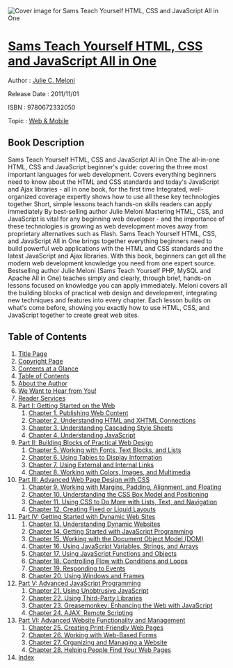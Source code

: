 ![Cover image for Sams Teach Yourself HTML, CSS and JavaScript All in One](https://imgdetail.ebookreading.net/cover/cover/web_mobile/EB9780672332050.jpg)

[Sams Teach Yourself HTML, CSS and JavaScript All in One](https://ebookreading.net/view/book/Sams+Teach+Yourself+HTML%2C+CSS+and+JavaScript+All+in+One-EB9780672332050_1.html "Sams Teach Yourself HTML, CSS and JavaScript All in One")
====================================================================================================================

Author : [Julie C. Meloni](https://ebookreading.net/search/author/Julie+C.+Meloni)

Release Date : 2011/11/01

ISBN : 9780672332050

Topic : [Web & Mobile](https://ebookreading.net/search/category/web-mobile)

Book Description
-----------------

Sams Teach Yourself HTML, CSS and JavaScript All in One The all-in-one HTML, CSS and JavaScript beginner's guide: covering the three most important languages for web development.
Covers everything beginners need to know about the HTML and CSS standards and today's JavaScript and Ajax libraries - all in one book, for the first time
Integrated, well-organized coverage expertly shows how to use all these key technologies together
Short, simple lessons teach hands-on skills readers can apply immediately
By best-selling author Julie Meloni
Mastering HTML, CSS, and JavaScript is vital for any beginning web developer - and the importance of these technologies is growing as web development moves away from proprietary alternatives such as Flash. Sams Teach Yourself HTML, CSS, and JavaScript All in One brings together everything beginners need to build powerful web applications with the HTML and CSS standards and the latest JavaScript and Ajax libraries.
With this book, beginners can get all the modern web development knowledge you need from one expert source. Bestselling author Julie Meloni (Sams Teach Yourself PHP, MySQL and Apache All in One) teaches simply and clearly, through brief, hands-on lessons focused on knowledge you can apply immediately. Meloni covers all the building blocks of practical web design and development, integrating new techniques and features into every chapter. Each lesson builds on what's come before, showing you exactly how to use HTML, CSS, and JavaScript together to create great web sites. 
              
Table of Contents
-----------------

1. [Title Page](https://ebookreading.net/view/book/Sams+Teach+Yourself+HTML%2C+CSS+and+JavaScript+All+in+One-EB9780672332050_3.html)
1. [Copyright Page](https://ebookreading.net/view/book/Sams+Teach+Yourself+HTML%2C+CSS+and+JavaScript+All+in+One-EB9780672332050_0.html)
1. [Contents at a Glance](https://ebookreading.net/view/book/Sams+Teach+Yourself+HTML%2C+CSS+and+JavaScript+All+in+One-EB9780672332050_4.html)
1. [Table of Contents](https://ebookreading.net/view/book/Sams+Teach+Yourself+HTML%2C+CSS+and+JavaScript+All+in+One-EB9780672332050_5.html)
1. [About the Author](https://ebookreading.net/view/book/Sams+Teach+Yourself+HTML%2C+CSS+and+JavaScript+All+in+One-EB9780672332050_6.html)
1. [We Want to Hear from You!](https://ebookreading.net/view/book/Sams+Teach+Yourself+HTML%2C+CSS+and+JavaScript+All+in+One-EB9780672332050_7.html)
1. [Reader Services](https://ebookreading.net/view/book/Sams+Teach+Yourself+HTML%2C+CSS+and+JavaScript+All+in+One-EB9780672332050_8.html)
1. [Part I: Getting Started on the Web](https://ebookreading.net/view/book/Sams+Teach+Yourself+HTML%2C+CSS+and+JavaScript+All+in+One-EB9780672332050_9.html)
    1. [Chapter 1. Publishing Web Content](https://ebookreading.net/view/book/Sams+Teach+Yourself+HTML%2C+CSS+and+JavaScript+All+in+One-EB9780672332050_10.html)
    1. [Chapter 2. Understanding HTML and XHTML Connections](https://ebookreading.net/view/book/Sams+Teach+Yourself+HTML%2C+CSS+and+JavaScript+All+in+One-EB9780672332050_11.html)
    1. [Chapter 3. Understanding Cascading Style Sheets](https://ebookreading.net/view/book/Sams+Teach+Yourself+HTML%2C+CSS+and+JavaScript+All+in+One-EB9780672332050_12.html)
    1. [Chapter 4. Understanding JavaScript](https://ebookreading.net/view/book/Sams+Teach+Yourself+HTML%2C+CSS+and+JavaScript+All+in+One-EB9780672332050_13.html)
1. [Part II: Building Blocks of Practical Web Design](https://ebookreading.net/view/book/Sams+Teach+Yourself+HTML%2C+CSS+and+JavaScript+All+in+One-EB9780672332050_14.html)
    1. [Chapter 5. Working with Fonts, Text Blocks, and Lists](https://ebookreading.net/view/book/Sams+Teach+Yourself+HTML%2C+CSS+and+JavaScript+All+in+One-EB9780672332050_15.html)
    1. [Chapter 6. Using Tables to Display Information](https://ebookreading.net/view/book/Sams+Teach+Yourself+HTML%2C+CSS+and+JavaScript+All+in+One-EB9780672332050_16.html)
    1. [Chapter 7. Using External and Internal Links](https://ebookreading.net/view/book/Sams+Teach+Yourself+HTML%2C+CSS+and+JavaScript+All+in+One-EB9780672332050_17.html)
    1. [Chapter 8. Working with Colors, Images, and Multimedia](https://ebookreading.net/view/book/Sams+Teach+Yourself+HTML%2C+CSS+and+JavaScript+All+in+One-EB9780672332050_18.html)
1. [Part III: Advanced Web Page Design with CSS](https://ebookreading.net/view/book/Sams+Teach+Yourself+HTML%2C+CSS+and+JavaScript+All+in+One-EB9780672332050_19.html)
    1. [Chapter 9. Working with Margins, Padding, Alignment, and Floating](https://ebookreading.net/view/book/Sams+Teach+Yourself+HTML%2C+CSS+and+JavaScript+All+in+One-EB9780672332050_20.html)
    1. [Chapter 10. Understanding the CSS Box Model and Positioning](https://ebookreading.net/view/book/Sams+Teach+Yourself+HTML%2C+CSS+and+JavaScript+All+in+One-EB9780672332050_21.html)
    1. [Chapter 11. Using CSS to Do More with Lists, Text, and Navigation](https://ebookreading.net/view/book/Sams+Teach+Yourself+HTML%2C+CSS+and+JavaScript+All+in+One-EB9780672332050_22.html)
    1. [Chapter 12. Creating Fixed or Liquid Layouts](https://ebookreading.net/view/book/Sams+Teach+Yourself+HTML%2C+CSS+and+JavaScript+All+in+One-EB9780672332050_24.html)
1. [Part IV: Getting Started with Dynamic Web Sites](https://ebookreading.net/view/book/Sams+Teach+Yourself+HTML%2C+CSS+and+JavaScript+All+in+One-EB9780672332050_25.html)
    1. [Chapter 13. Understanding Dynamic Websites](https://ebookreading.net/view/book/Sams+Teach+Yourself+HTML%2C+CSS+and+JavaScript+All+in+One-EB9780672332050_26.html)
    1. [Chapter 14. Getting Started with JavaScript Programming](https://ebookreading.net/view/book/Sams+Teach+Yourself+HTML%2C+CSS+and+JavaScript+All+in+One-EB9780672332050_27.html)
    1. [Chapter 15. Working with the Document Object Model (DOM)](https://ebookreading.net/view/book/Sams+Teach+Yourself+HTML%2C+CSS+and+JavaScript+All+in+One-EB9780672332050_0.html)
    1. [Chapter 16. Using JavaScript Variables, Strings, and Arrays](https://ebookreading.net/view/book/Sams+Teach+Yourself+HTML%2C+CSS+and+JavaScript+All+in+One-EB9780672332050_28.html)
    1. [Chapter 17. Using JavaScript Functions and Objects](https://ebookreading.net/view/book/Sams+Teach+Yourself+HTML%2C+CSS+and+JavaScript+All+in+One-EB9780672332050_29.html)
    1. [Chapter 18. Controlling Flow with Conditions and Loops](https://ebookreading.net/view/book/Sams+Teach+Yourself+HTML%2C+CSS+and+JavaScript+All+in+One-EB9780672332050_30.html)
    1. [Chapter 19. Responding to Events](https://ebookreading.net/view/book/Sams+Teach+Yourself+HTML%2C+CSS+and+JavaScript+All+in+One-EB9780672332050_31.html)
    1. [Chapter 20. Using Windows and Frames](https://ebookreading.net/view/book/Sams+Teach+Yourself+HTML%2C+CSS+and+JavaScript+All+in+One-EB9780672332050_33.html)
1. [Part V: Advanced JavaScript Programming](https://ebookreading.net/view/book/Sams+Teach+Yourself+HTML%2C+CSS+and+JavaScript+All+in+One-EB9780672332050_34.html)
    1. [Chapter 21. Using Unobtrusive JavaScript](https://ebookreading.net/view/book/Sams+Teach+Yourself+HTML%2C+CSS+and+JavaScript+All+in+One-EB9780672332050_35.html)
    1. [Chapter 22. Using Third-Party Libraries](https://ebookreading.net/view/book/Sams+Teach+Yourself+HTML%2C+CSS+and+JavaScript+All+in+One-EB9780672332050_36.html)
    1. [Chapter 23. Greasemonkey: Enhancing the Web with JavaScript](https://ebookreading.net/view/book/Sams+Teach+Yourself+HTML%2C+CSS+and+JavaScript+All+in+One-EB9780672332050_37.html)
    1. [Chapter 24. AJAX: Remote Scripting](https://ebookreading.net/view/book/Sams+Teach+Yourself+HTML%2C+CSS+and+JavaScript+All+in+One-EB9780672332050_38.html)
1. [Part VI: Advanced Website Functionality and Management](https://ebookreading.net/view/book/Sams+Teach+Yourself+HTML%2C+CSS+and+JavaScript+All+in+One-EB9780672332050_39.html)
    1. [Chapter 25. Creating Print-Friendly Web Pages](https://ebookreading.net/view/book/Sams+Teach+Yourself+HTML%2C+CSS+and+JavaScript+All+in+One-EB9780672332050_0.html)
    1. [Chapter 26. Working with Web-Based Forms](https://ebookreading.net/view/book/Sams+Teach+Yourself+HTML%2C+CSS+and+JavaScript+All+in+One-EB9780672332050_40.html)
    1. [Chapter 27. Organizing and Managing a Website](https://ebookreading.net/view/book/Sams+Teach+Yourself+HTML%2C+CSS+and+JavaScript+All+in+One-EB9780672332050_41.html)
    1. [Chapter 28. Helping People Find Your Web Pages](https://ebookreading.net/view/book/Sams+Teach+Yourself+HTML%2C+CSS+and+JavaScript+All+in+One-EB9780672332050_42.html)
1. [Index](https://ebookreading.net/view/book/Sams+Teach+Yourself+HTML%2C+CSS+and+JavaScript+All+in+One-EB9780672332050_43.html)

